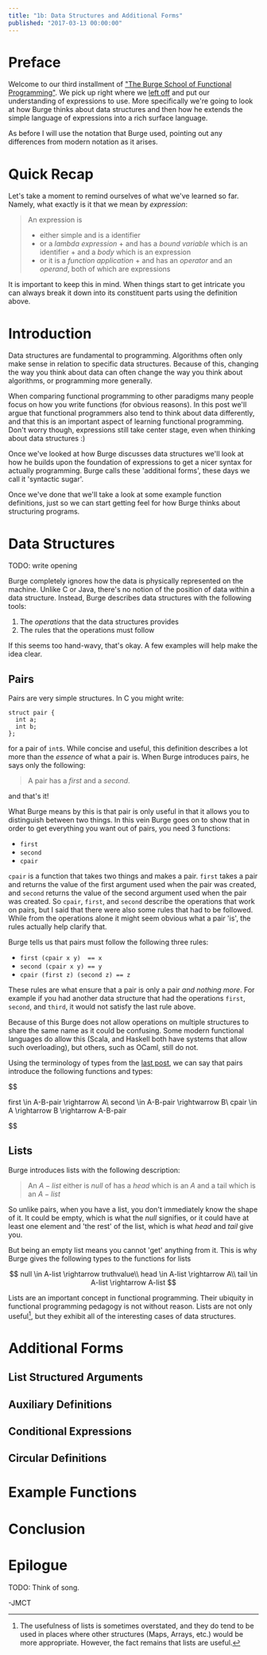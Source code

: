 ```yaml
---
title: "1b: Data Structures and Additional Forms"
published: "2017-03-13 00:00:00"
---
```


Preface
=======

Welcome to our third installment of ["The Burge School of Functional
Programming"](http://jmct.cc/burge.html). We pick up right where we [left
off](http://jmct.cc/1/index.html) and put our understanding of expressions
to use. More specifically we're going to look at how Burge thinks about data
structures and then how he extends the simple language of expressions into
a rich surface language.

As before I will use the notation that Burge used, pointing out any differences
from modern notation as it arises.

Quick Recap
===========

Let's take a moment to remind ourselves of what we've learned so far. Namely,
what exactly is it that we mean by _expression_:

> An expression is
>
>  * either simple and is a identifier
>  * or a _lambda expression_
>        + and has a _bound variable_ which is an identifier
>        + and a _body_ which is an expression
>  * or it is a _function application_
>        + and has an _operator_ and an _operand_, both of which are expressions

It is important to keep this in mind. When things start to get intricate you can
always break it down into its constituent parts using the definition above.


Introduction
============

Data structures are fundamental to programming. Algorithms often only make sense
in relation to specific data structures. Because of this, changing the way you
think about data can often change the way you think about algorithms, or
programming more generally.

When comparing functional programming to other paradigms many people focus on
how you write functions (for obvious reasons). In this post we'll argue that
functional programmers also tend to think about data differently, and that this
is an important aspect of learning functional programming. Don't worry though,
expressions still take center stage, even when thinking about data structures :)

Once we've looked at how Burge discusses data structures we'll look at how he
builds upon the foundation of expressions to get a nicer syntax for actually
programming. Burge calls these 'additional forms', these days we call it
'syntactic sugar'.

Once we've done that we'll take a look at some example function definitions,
just so we can start getting feel for how Burge thinks about structuring
programs.

Data Structures
===============

TODO: write opening

Burge completely ignores how the data is physically represented on the machine.
Unlike C or Java, there's no notion of the position of data within a data
structure. Instead, Burge describes data structures with the following tools:

1. The _operations_ that the data structures provides
2. The rules that the operations must follow

If this seems too hand-wavy, that's okay. A few examples will help make the idea
clear.

Pairs
-----

Pairs are very simple structures. In C you might write:

```{c}
struct pair {
  int a;
  int b;
};
```

for a pair of `int`s. While concise and useful, this definition describes a lot
more than the _essence_ of what a pair is. When Burge introduces pairs, he says
only the following:

> A pair has a _first_ and a _second_.

and that's it!

What Burge means by this is that pair is only useful in that it allows you to
distinguish between two things.  In this vein Burge goes on to show that in
order to get everything you want out of pairs, you need 3 functions:

* `first`
* `second`
* `cpair`

`cpair` is a function that takes two things and makes a pair. `first` takes a
pair and returns the value of the first argument used when the pair was created,
and `second` returns the value of the second argument used when the pair was
created. So `cpair`, `first`, and `second` describe the operations that work on
pairs, but I said that there were also some rules that had to be followed. While
from the operations alone it might seem obvious what a pair 'is', the rules
actually help clarify that.

Burge tells us that pairs must follow the following three rules:

* `first (cpair x y)  == x`
* `second (cpair x y) == y`
* `cpair (first z) (second z) == z`

These rules are what ensure that a pair is only a pair _and nothing more_.
For example if you had another data structure that had the operations `first`,
`second`, and `third`, it would not satisfy the last rule above.

Because of this Burge does not allow operations on multiple structures to share
the same name as it could be confusing. Some modern functional languages do
allow this (Scala, and Haskell both have systems that allow such overloading),
but others, such as OCaml, still do not.

Using the terminology of types from the [last
post](http://jmct.cc/1/index.html), we can say that pairs introduce the
following functions and types:

$$

first \in A-B-pair \rightarrow A\\
second \in A-B-pair \rightwarrow B\\
cpair \in A \rightarrow B \rightarrow A-B-pair

$$

Lists
-----

Burge introduces lists with the following description:

> An $A-list$ either
>   is $null$
>   of has a $head$ which is an $A$ and a tail which is an $A-list$

So unlike pairs, when you have a list, you don't immediately know the shape of
it. It could be empty, which is what the $null$ signifies, or it could have at
least one element and 'the rest' of the list, which is what $head$ and $tail$
give you.

But being an empty list means you cannot 'get' anything from it. This is why
Burge gives the following types to the functions for lists

$$
null \in A-list \rightarrow truthvalue\\
head \in A-list \rightarrow A\\
tail \in A-list \rightarrow A-list
$$

Lists are an important concept in functional programming. Their ubiquity in
functional programming pedagogy is not without reason. Lists are not only
useful[^1], but they exhibit all of the interesting cases of data structures.

[^1]: The usefulness of lists is sometimes overstated, and they do tend to be
used in places where other structures (Maps, Arrays, etc.) would be more
appropriate. However, the fact remains that lists are useful.

Additional Forms
================

List Structured Arguments
-------------------------

Auxiliary Definitions
---------------------

Conditional Expressions
-----------------------

Circular Definitions
--------------------

Example Functions
=================

Conclusion
==========

Epilogue
========

TODO: Think of song.

-JMCT
